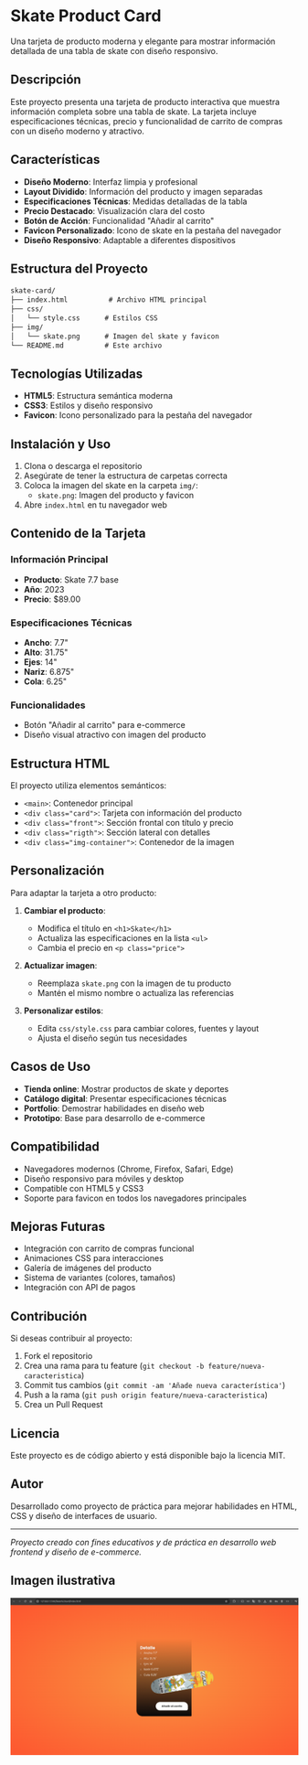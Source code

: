 # Skate Product Card

Una tarjeta de producto moderna y elegante para mostrar información detallada de una tabla de skate con diseño responsivo.

## Descripción

Este proyecto presenta una tarjeta de producto interactiva que muestra información completa sobre una tabla de skate. La tarjeta incluye especificaciones técnicas, precio y funcionalidad de carrito de compras con un diseño moderno y atractivo.

## Características

- **Diseño Moderno**: Interfaz limpia y profesional
- **Layout Dividido**: Información del producto y imagen separadas
- **Especificaciones Técnicas**: Medidas detalladas de la tabla
- **Precio Destacado**: Visualización clara del costo
- **Botón de Acción**: Funcionalidad "Añadir al carrito"
- **Favicon Personalizado**: Icono de skate en la pestaña del navegador
- **Diseño Responsivo**: Adaptable a diferentes dispositivos

## Estructura del Proyecto

```
skate-card/
├── index.html          # Archivo HTML principal
├── css/
│   └── style.css      # Estilos CSS
├── img/
│   └── skate.png      # Imagen del skate y favicon
└── README.md          # Este archivo
```

## Tecnologías Utilizadas

- **HTML5**: Estructura semántica moderna
- **CSS3**: Estilos y diseño responsivo
- **Favicon**: Icono personalizado para la pestaña del navegador

## Instalación y Uso

1. Clona o descarga el repositorio
2. Asegúrate de tener la estructura de carpetas correcta
3. Coloca la imagen del skate en la carpeta `img/`:
   - `skate.png`: Imagen del producto y favicon
4. Abre `index.html` en tu navegador web

## Contenido de la Tarjeta

### Información Principal
- **Producto**: Skate 7.7 base
- **Año**: 2023
- **Precio**: $89.00

### Especificaciones Técnicas
- **Ancho**: 7.7"
- **Alto**: 31.75"
- **Ejes**: 14"
- **Nariz**: 6.875"
- **Cola**: 6.25"

### Funcionalidades
- Botón "Añadir al carrito" para e-commerce
- Diseño visual atractivo con imagen del producto

## Estructura HTML

El proyecto utiliza elementos semánticos:
- `<main>`: Contenedor principal
- `<div class="card">`: Tarjeta con información del producto
- `<div class="front">`: Sección frontal con título y precio
- `<div class="rigth">`: Sección lateral con detalles
- `<div class="img-container">`: Contenedor de la imagen

## Personalización

Para adaptar la tarjeta a otro producto:

1. **Cambiar el producto**:
   - Modifica el título en `<h1>Skate</h1>`
   - Actualiza las especificaciones en la lista `<ul>`
   - Cambia el precio en `<p class="price">`

2. **Actualizar imagen**:
   - Reemplaza `skate.png` con la imagen de tu producto
   - Mantén el mismo nombre o actualiza las referencias

3. **Personalizar estilos**:
   - Edita `css/style.css` para cambiar colores, fuentes y layout
   - Ajusta el diseño según tus necesidades

## Casos de Uso

- **Tienda online**: Mostrar productos de skate y deportes
- **Catálogo digital**: Presentar especificaciones técnicas
- **Portfolio**: Demostrar habilidades en diseño web
- **Prototipo**: Base para desarrollo de e-commerce

## Compatibilidad

- Navegadores modernos (Chrome, Firefox, Safari, Edge)
- Diseño responsivo para móviles y desktop
- Compatible con HTML5 y CSS3
- Soporte para favicon en todos los navegadores principales

## Mejoras Futuras

- Integración con carrito de compras funcional
- Animaciones CSS para interacciones
- Galería de imágenes del producto
- Sistema de variantes (colores, tamaños)
- Integración con API de pagos

## Contribución

Si deseas contribuir al proyecto:

1. Fork el repositorio
2. Crea una rama para tu feature (`git checkout -b feature/nueva-caracteristica`)
3. Commit tus cambios (`git commit -am 'Añade nueva característica'`)
4. Push a la rama (`git push origin feature/nueva-caracteristica`)
5. Crea un Pull Request

## Licencia

Este proyecto es de código abierto y está disponible bajo la licencia MIT.

## Autor

Desarrollado como proyecto de práctica para mejorar habilidades en HTML, CSS y diseño de interfaces de usuario.

---

*Proyecto creado con fines educativos y de práctica en desarrollo web frontend y diseño de e-commerce.*

## Imagen ilustrativa

![alt text](image.png)